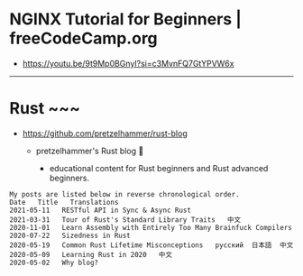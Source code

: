 # NGINX Tutorial for Beginners | freeCodeCamp.org

- https://youtu.be/9t9Mp0BGnyI?si=c3MvnFQ7GtYPVW6x

<hr>

# Rust ~~~

- https://github.com/pretzelhammer/rust-blog
  - pretzelhammer's Rust blog 🦀

    - educational content for Rust beginners and Rust advanced beginners.

```
My posts are listed below in reverse chronological order.
Date   Title   Translations
2021-05-11   RESTful API in Sync & Async Rust   
2021-03-31   Tour of Rust's Standard Library Traits   中文
2020-11-01   Learn Assembly with Entirely Too Many Brainfuck Compilers   
2020-07-22   Sizedness in Rust   
2020-05-19   Common Rust Lifetime Misconceptions   русский  日本語  中文
2020-05-09   Learning Rust in 2020   中文
2020-05-02   Why blog?
```

